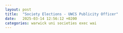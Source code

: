 ```yaml
---
layout: post
title:  "Society Elections - UWCS Publicity Officer"
date:   2025-03-14 12:56:12 +0200
categories: warwick uni societies exec wai
---
```








